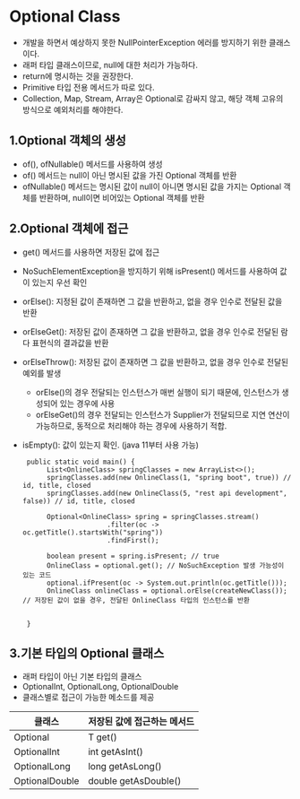 Optional Class
===============================   
 + 개발을 하면서 예상하지 못한 NullPointerException 에러를 방지하기 위한 클래스이다.
 + 래퍼 타입 클래스이므로, null에 대한 처리가 가능하다.
 + return에 명시하는 것을 권장한다.
 + Primitive 타입 전용 메서드가 따로 있다.
 + Collection, Map, Stream, Array은 Optional로 감싸지 않고, 해당 객체 고유의 방식으로 예외처리를 해야한다.

1.Optional 객체의 생성
-------------------------------
 + of(), ofNullable() 메서드를 사용하여 생성
 + of() 메서드는 null이 아닌 명시된 값을 가진 Optional 객체를 반환
 + ofNullable() 메서드는 명시된 값이 null이 아니면 명시된 값을 가지는 Optional 객체를 반환하며, null이면 비어있는 Optional 객체를 반환

2.Optional 객체에 접근
-------------------------------
 + get() 메서드를 사용하면 저장된 값에 접근
 + NoSuchElementException을 방지하기 위해 isPresent() 메서드를 사용하여 값이 있는지 우선 확인
 + orElse(): 지정된 값이 존재하면 그 값을 반환하고, 없을 경우 인수로 전달된 값을 반환
 + orElseGet(): 저장된 값이 존재하면 그 값을 반환하고, 없을 경우 인수로 전달된 람다 표현식의 결과값을 반환
 + orElseThrow(): 저장된 값이 존재하면 그 값을 반환하고, 없을 경우 인수로 전달된 예외를 발생
   - orElse()의 경우 전달되는 인스턴스가 매번 실행이 되기 때문에, 인스턴스가 생성되어 있는 경우에 사용
   - orElseGet()의 경우 전달되는 인스턴스가 Supplier가 전달되므로 지연 연산이 가능하므로, 동적으로 처리해야 하는 경우에 사용하기 적합.
 + isEmpty(): 값이 있는지 확인. (java 11부터 사용 가능)
    
        public static void main() {
             List<OnlineClass> springClasses = new ArrayList<>();
             springClasses.add(new OnlineClass(1, "spring boot", true)) // id, title, closed
             springClasses.add(new OnlineClass(5, "rest api development", false)) // id, title, closed
             
             Optional<OnlineClass> spring = springClasses.stream()
                            .filter(oc -> oc.getTitle().startsWith("spring"))
                            .findFirst();
                            
             boolean present = spring.isPresent; // true
             OnlineClass = optional.get(); // NoSuchException 발생 가능성이 있는 코드
             optional.ifPresent(oc -> System.out.println(oc.getTitle()));
             OnlineClass onlineClass = optional.orElse(createNewClass()); // 저장된 값이 없을 경우, 전달된 OnlineClass 타입의 인스턴스를 반환
             
             
        }

3.기본 타입의 Optional 클래스
--------------------------------
 + 래퍼 타입이 아닌 기본 타입의 클래스
 + OptionalInt, OptionalLong, OptionalDouble
 + 클래스별로 접근이 가능한 메소드를 제공

클래스|저장된 값에 접근하는 메서드
-----|-----
Optional| T get()
OptionalInt| int getAsInt()
OptionalLong| long getAsLong()
OptionalDouble| double getAsDouble()
